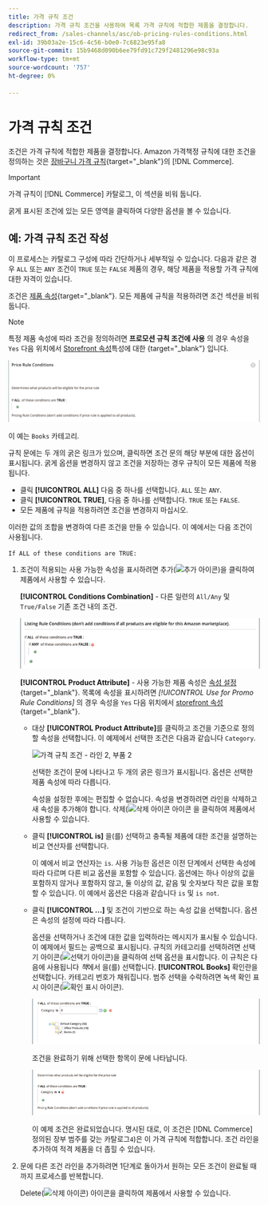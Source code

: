 ```yaml
---
title: 가격 규칙 조건
description: 가격 규칙 조건을 사용하여 목록 가격 규칙에 적합한 제품을 결정합니다.
redirect_from: /sales-channels/asc/ob-pricing-rules-conditions.html
exl-id: 39b03a2e-15c6-4c56-b0e0-7c6823e95fa8
source-git-commit: 15b9468d090b6ee79fd91c729f2481296e98c93a
workflow-type: tm+mt
source-wordcount: '757'
ht-degree: 0%

---
```


# 가격 규칙 조건

조건은 가격 규칙에 적합한 제품을 결정합니다. Amazon 가격책정 규칙에 대한 조건을 정의하는 것은 [장바구니 가격 규칙](https://docs.magento.com/user-guide/marketing/price-rules-cart.html){target=&quot;_blank&quot;}의 [!DNL Commerce].

>[!IMPORTANT]
>
>가격 규칙이 [!DNL Commerce] 카탈로그, 이 섹션을 비워 둡니다.

굵게 표시된 조건에 있는 모든 영역을 클릭하여 다양한 옵션을 볼 수 있습니다.

## 예: 가격 규칙 조건 작성

이 프로세스는 카탈로그 구성에 따라 간단하거나 세부적일 수 있습니다. 다음과 같은 경우 `ALL` 또는 `ANY` 조건이 `TRUE` 또는 `FALSE` 제품의 경우, 해당 제품을 적용할 가격 규칙에 대한 자격이 있습니다.

조건은 [제품 속성](https://docs.magento.com/user-guide/catalog/product-attributes.html){target=&quot;_blank&quot;}. 모든 제품에 규칙을 적용하려면 조건 섹션을 비워 둡니다.

>[!NOTE]
>
>특정 제품 속성에 따라 조건을 정의하려면 **프로모션 규칙 조건에 사용** 의 경우 속성을 `Yes` 다음 위치에서 [Storefront 속성](https://docs.magento.com/user-guide/stores/attribute-product-create.html)특성에 대한 {target=&quot;_blank&quot;} 입니다.

![가격 규칙 조건 - 라인 1](assets/ob-price-rules-condition-1.png)

이 예는 `Books` 카테고리.

규칙 문에는 두 개의 굵은 링크가 있으며, 클릭하면 조건 문의 해당 부분에 대한 옵션이 표시됩니다. 굵게 옵션을 변경하지 않고 조건을 저장하는 경우 규칙이 모든 제품에 적용됩니다.

- 클릭 **[!UICONTROL ALL]** 다음 중 하나를 선택합니다. `ALL` 또는 `ANY`.
- 클릭 **[!UICONTROL TRUE]**, 다음 중 하나를 선택합니다. `TRUE` 또는 `FALSE`.
- 모든 제품에 규칙을 적용하려면 조건을 변경하지 마십시오.

이러한 값의 조합을 변경하여 다른 조건을 만들 수 있습니다. 이 예에서는 다음 조건이 사용됩니다.

`If ALL of these conditions are TRUE:`

1. 조건이 적용되는 사용 가능한 속성을 표시하려면 추가(![추가 아이콘](assets/btn-add-grn.png))을 클릭하여 제품에서 사용할 수 있습니다.

   **[!UICONTROL Conditions Combination]** - 다른 일련의 `All/Any` 및 `True/False` 기존 조건 내의 조건.

   ![가격 규칙 조건 조합](assets/ob-conditions-combinations.png)

   **[!UICONTROL Product Attribute]** - 사용 가능한 제품 속성은 [속성 설정](https://docs.magento.com/user-guide/stores/attribute-product-create.html){target=&quot;_blank&quot;}. 목록에 속성을 표시하려면 *[!UICONTROL Use for Promo Rule Conditions]* 의 경우 속성을 `Yes` 다음 위치에서 [storefront 속성](https://docs.magento.com/user-guide/stores/attribute-product-create.html){target=&quot;_blank&quot;}.

   - 대상 **[!UICONTROL Product Attribute]**&#x200B;를 클릭하고 조건을 기준으로 정의할 속성을 선택합니다. 이 예제에서 선택한 조건은 다음과 같습니다 `Category`.

      ![가격 규칙 조건 - 라인 2, 부품 2](assets/ob-price-rule-condition-2.png)

      선택한 조건이 문에 나타나고 두 개의 굵은 링크가 표시됩니다. 옵션은 선택한 제품 속성에 따라 다릅니다.

      속성을 설정한 후에는 편집할 수 없습니다. 속성을 변경하려면 라인을 삭제하고 새 속성을 추가해야 합니다. 삭제(![삭제 아이콘](assets/btn-del-red.png) 아이콘 을 클릭하여 제품에서 사용할 수 있습니다.

   - 클릭 **[!UICONTROL is]** 을(를) 선택하고 충족될 제품에 대한 조건을 설명하는 비교 연산자를 선택합니다.

      이 예에서 비교 연산자는 `is`. 사용 가능한 옵션은 이전 단계에서 선택한 속성에 따라 다르며 다른 비교 옵션을 포함할 수 있습니다. 옵션에는 하나 이상의 값을 포함하지 않거나 포함하지 않고, 둘 이상의 값, 같음 및 숫자보다 작은 값을 포함할 수 있습니다. 이 예에서 옵션은 다음과 같습니다 `is` 및 `is not`.

   - 클릭 **[!UICONTROL ...]** 및 조건이 기반으로 하는 속성 값을 선택합니다. 옵션은 속성의 설정에 따라 다릅니다.

      옵션을 선택하거나 조건에 대한 값을 입력하라는 메시지가 표시될 수 있습니다. 이 예제에서 필드는 공백으로 표시됩니다. 규칙의 카테고리를 선택하려면 선택기 아이콘(![선택기 아이콘](assets/btn-chooser.png))을 클릭하여 선택 옵션을 표시합니다. 이 규칙은 다음에 사용됩니다 _책_&#x200B;에서 을(를) 선택합니다. **[!UICONTROL Books]** 확인란을 선택합니다. 카테고리 번호가 채워집니다. 범주 선택을 수락하려면 녹색 확인 표시 아이콘(![확인 표시 아이콘](assets/btn-check-mark-green.png)).

      ![가격 규칙 조건 - 라인 2, 부품 3](assets/ob-price-rule-condition-3.png)

      조건을 완료하기 위해 선택한 항목이 문에 나타납니다.

      ![가격 규칙 조건 - 라인 2, 부품 4](assets/ob-price-rule-condition-4.png)

      이 예제 조건은 완료되었습니다. 명시된 대로, 이 조건은 [!DNL Commerce] 정의된 장부 범주를 갖는 카탈로그`4`)은 이 가격 규칙에 적합합니다. 조건 라인을 추가하여 적격 제품을 더 좁힐 수 있습니다.

1. 문에 다른 조건 라인을 추가하려면 1단계로 돌아가서 원하는 모든 조건이 완료될 때까지 프로세스를 반복합니다.

   Delete(![삭제 아이콘](assets/btn-del-red.png)) 아이콘을 클릭하여 제품에서 사용할 수 있습니다.
